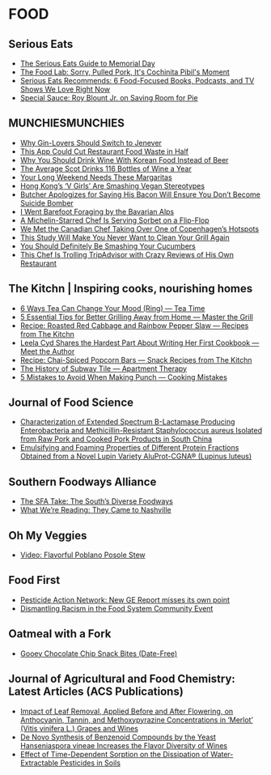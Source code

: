 # FOOD

## Serious Eats
- [The Serious Eats Guide to Memorial Day](http://feeds.seriouseats.com/~r/seriouseatsfeaturesvideos/~3/L0Uj4NYP_cg/memorial-day)
- [The Food Lab: Sorry, Pulled Pork, It's Cochinita Pibil's Moment](http://feeds.seriouseats.com/~r/seriouseatsfeaturesvideos/~3/1q_h0vsnC7g/food-lab-how-to-make-cochinita-pibil-mexican-pork.html)
- [Serious Eats Recommends: 6 Food-Focused Books, Podcasts, and TV Shows We Love Right Now](http://feeds.seriouseats.com/~r/seriouseatsfeaturesvideos/~3/18vXB8WBJYk/serious-eats-recommends-food-cookbooks-podcasts-books-tv-we-love.html)
- [Special Sauce: Roy Blount Jr. on Saving Room for Pie](http://feeds.seriouseats.com/~r/seriouseatsfeaturesvideos/~3/8Sfdtn88B5c/special-sauce-roy-blount-jr-interview-ed-levine-podcast.html)

## MUNCHIESMUNCHIES
- [Why Gin-Lovers Should Switch to Jenever](https://munchies.vice.com/en/articles/why-gin-lovers-should-switch-to-jenever)
- [This App Could Cut Restaurant Food Waste in Half](https://munchies.vice.com/en/articles/this-app-could-cut-restaurant-food-waste-in-half)
- [Why You Should Drink Wine With Korean Food Instead of Beer](https://munchies.vice.com/en/articles/why-you-should-drink-wine-with-korean-food-instead-of-beer)
- [The Average Scot Drinks 116 Bottles of Wine a Year](https://munchies.vice.com/en/articles/scotland-has-become-a-nation-of-home-drinkers)
- [Your Long Weekend Needs These Margaritas](https://munchies.vice.com/en/articles/your-long-weekend-needs-these-margaritas)
- [Hong Kong’s ‘V Girls’ Are Smashing Vegan Stereotypes](https://munchies.vice.com/en/articles/hong-kongs-v-girls-are-smashing-vegan-stereotypes)
- [Butcher Apologizes for Saying His Bacon Will Ensure You Don’t Become Suicide Bomber](https://munchies.vice.com/en/articles/butcher-apologizes-for-saying-his-bacon-will-ensure-you-dont-become-suicide-bomber)
- [I Went Barefoot Foraging by the Bavarian Alps](https://munchies.vice.com/en/articles/i-went-barefoot-foraging-by-the-bavarian-alps)
- [A Michelin-Starred Chef Is Serving Sorbet on a Flip-Flop](https://munchies.vice.com/en/articles/a-michelin-starred-chef-is-serving-sorbet-on-a-flip-flop)
- [We Met the Canadian Chef Taking Over One of Copenhagen’s Hotspots](https://munchies.vice.com/en/articles/how-one-canadian-chefs-asian-heritage-helps-him-master-scandinavian-produce)
- [This Study Will Make You Never Want to Clean Your Grill Again](https://munchies.vice.com/en/articles/this-study-will-make-you-never-want-to-clean-your-grill-again)
- [You Should Definitely Be Smashing Your Cucumbers](https://munchies.vice.com/en/articles/you-should-definitely-be-smashing-your-cucumbers)
- [This Chef Is Trolling TripAdvisor with Crazy Reviews of His Own Restaurant](https://munchies.vice.com/en/articles/this-chef-is-trolling-tripadvisor-with-crazy-reviews-of-his-own-restaurant)

## The Kitchn | Inspiring cooks, nourishing homes
- [6 Ways Tea Can Change Your Mood (Ring) — Tea Time](http://feedproxy.google.com/~r/apartmenttherapy/thekitchn/~3/DJTmsCp_d48/6-ways-tea-can-change-your-mood-ring-231288)
- [5 Essential Tips for Better Grilling Away from Home — Master the Grill](http://feedproxy.google.com/~r/apartmenttherapy/thekitchn/~3/65SqI5o6ceo/5-essential-tips-for-better-grilling-away-from-home-231594)
- [Recipe: Roasted Red Cabbage and Rainbow Pepper Slaw — Recipes from The Kitchn](http://feedproxy.google.com/~r/apartmenttherapy/thekitchn/~3/GUyjWd19ABk/recipe-roasted-red-cabbage-and-rainbow-pepper-slaw-with-herbs-231533)
- [Leela Cyd Shares the Hardest Part About Writing Her First Cookbook — Meet the Author](http://feedproxy.google.com/~r/apartmenttherapy/thekitchn/~3/0NLob-9T64Q/leela-cyd-shares-the-hardest-part-about-writing-her-first-cookbook-231262)
- [Recipe: Chai-Spiced Popcorn Bars — Snack Recipes from The Kitchn](http://feedproxy.google.com/~r/apartmenttherapy/thekitchn/~3/8dShGrtyljc/recipe-chai-spiced-popcorn-bars-229196)
- [The History of Subway Tile — Apartment Therapy](http://feedproxy.google.com/~r/apartmenttherapy/thekitchn/~3/b6iea9_EC_o/the-history-of-subway-tile-231431)
- [5 Mistakes to Avoid When Making Punch — Cooking Mistakes](http://feedproxy.google.com/~r/apartmenttherapy/thekitchn/~3/YYypMkNZd6E/5-mistakes-to-avoid-when-making-punch-230975)

## Journal of Food Science
- [Characterization of Extended Spectrum Β-Lactamase Producing Enterobacteria and Methicillin-Resistant Staphylococcus aureus Isolated from Raw Pork and Cooked Pork Products in South China](http://onlinelibrary.wiley.com/resolve/doi?DOI=10.1111%2F1750-3841.13346)
- [Emulsifying and Foaming Properties of Different Protein Fractions Obtained from a Novel Lupin Variety AluProt-CGNA® (Lupinus luteus)](http://onlinelibrary.wiley.com/resolve/doi?DOI=10.1111%2F1750-3841.13350)

## Southern Foodways Alliance
- [The SFA Take: The South’s Diverse Foodways](http://www.southernfoodways.org/the-sfa-take-the-souths-diverse-foodways/)
- [What We’re Reading: They Came to Nashville](http://www.southernfoodways.org/what-were-reading-they-came-to-nashville/)

## Oh My Veggies
- [Video: Flavorful Poblano Posole Stew](http://ohmyveggies.com/video-flavorful-poblano-posole-stew/)

## Food First
- [Pesticide Action Network: New GE Report misses its own point](http://foodfirst.org/pesticide-action-network-new-ge-report-misses-its-own-point/)
- [Dismantling Racism in the Food System Community Event](http://foodfirst.org/dismantling-racism-in-the-food-system-community-event/)

## Oatmeal with a Fork
- [Gooey Chocolate Chip Snack Bites (Date-Free)](http://www.oatmealwithafork.com/2016/05/27/gooey-chocolate-chip-bites-date-free/)

## Journal of Agricultural and Food Chemistry: Latest Articles (ACS Publications)
- [Impact of Leaf Removal, Applied Before and After Flowering,
on Anthocyanin, Tannin, and Methoxypyrazine Concentrations in ‘Merlot’
(Vitis vinifera L.) Grapes and Wines](http://feedproxy.google.com/~r/acs/jafcau/~3/jFz4qL7BF5g/acs.jafc.6b01013)
- [De Novo Synthesis of Benzenoid Compounds
by the Yeast Hanseniaspora vineae Increases the Flavor
Diversity of Wines](http://feedproxy.google.com/~r/acs/jafcau/~3/phGmH87H8cU/acs.jafc.5b05442)
- [Effect of Time-Dependent Sorption on the Dissipation
of Water-Extractable Pesticides in Soils](http://feedproxy.google.com/~r/acs/jafcau/~3/xRejt8yMJeQ/acs.jafc.6b01028)


